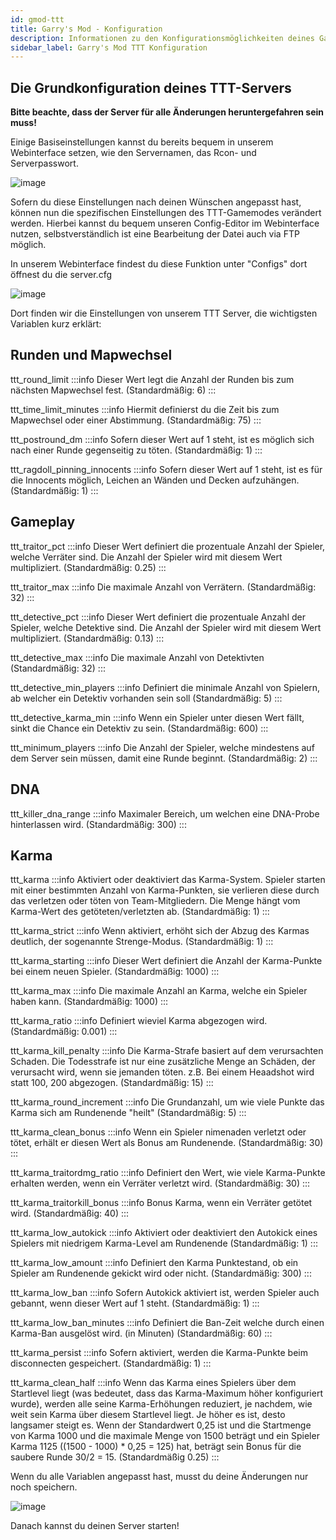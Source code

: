 ```yaml
---
id: gmod-ttt
title: Garry's Mod - Konfiguration
description: Informationen zu den Konfigurationsmöglichkeiten deines Garry's Mod TTT-Server von ZAP-Hosting - ZAP-Hosting.com Dokumentation
sidebar_label: Garry's Mod TTT Konfiguration
---
```


## Die Grundkonfiguration deines TTT-Servers

**Bitte beachte, dass der Server für alle Änderungen heruntergefahren sein muss!**

Einige Basiseinstellungen kannst du bereits bequem in unserem Webinterface setzen, wie den Servernamen, das Rcon- und Serverpasswort.

![image](https://user-images.githubusercontent.com/26007280/189975778-3bc41b8b-c637-4f29-a7c5-7b80f184a70f.png)

Sofern du diese Einstellungen nach deinen Wünschen angepasst hast, können nun die spezifischen Einstellungen des TTT-Gamemodes verändert werden. Hierbei kannst du bequem unseren Config-Editor im Webinterface nutzen, selbstverständlich ist eine Bearbeitung der Datei auch via FTP möglich.

In unserem Webinterface findest du diese Funktion unter "Configs" dort öffnest du die server.cfg

![image](https://user-images.githubusercontent.com/26007280/189975802-380b6ba8-70a1-49d2-8994-b83c199cf929.png)

Dort finden wir die Einstellungen von unserem TTT Server, die wichtigsten Variablen kurz erklärt:

## Runden und Mapwechsel
ttt_round_limit 
:::info
Dieser Wert legt die Anzahl der Runden bis zum nächsten Mapwechsel fest. (Standardmäßig: 6)
:::

ttt_time_limit_minutes
:::info
Hiermit definierst du die Zeit bis zum Mapwechsel oder einer Abstimmung. (Standardmäßig: 75)
:::

ttt_postround_dm
:::info
Sofern dieser Wert auf 1 steht, ist es möglich sich nach einer Runde gegenseitig zu töten. (Standardmäßig: 1)
:::

ttt_ragdoll_pinning_innocents 
:::info
Sofern dieser Wert auf 1 steht, ist es für die Innocents möglich, Leichen an Wänden und Decken aufzuhängen. (Standardmäßig: 1)
:::

## Gameplay
ttt_traitor_pct
:::info
Dieser Wert definiert die prozentuale Anzahl der Spieler, welche Verräter sind. Die Anzahl der Spieler wird mit diesem Wert multipliziert. (Standardmäßig: 0.25)
:::

ttt_traitor_max
:::info
Die maximale Anzahl von Verrätern. (Standardmäßig: 32)
:::

ttt_detective_pct 
:::info
Dieser Wert definiert die prozentuale Anzahl der Spieler, welche Detektive sind. Die Anzahl der Spieler wird mit diesem Wert multipliziert. (Standardmäßig: 0.13)
:::

ttt_detective_max
:::info
Die maximale Anzahl von Detektivten (Standardmäßig: 32)
:::

ttt_detective_min_players
:::info
Definiert die minimale Anzahl von Spielern, ab welcher ein Detektiv vorhanden sein soll (Standardmäßig: 5)
:::

ttt_detective_karma_min
:::info
Wenn ein Spieler unter diesen Wert fällt, sinkt die Chance ein Detektiv zu sein. (Standardmäßig: 600)
:::

ttt_minimum_players
:::info
Die Anzahl der Spieler, welche mindestens auf dem Server sein müssen, damit eine Runde beginnt. (Standardmäßig: 2)
:::

## DNA
ttt_killer_dna_range
:::info
Maximaler Bereich, um welchen eine DNA-Probe hinterlassen wird. (Standardmäßig: 300)
:::

## Karma
ttt_karma
:::info
Aktiviert oder deaktiviert das Karma-System. Spieler starten mit einer bestimmten Anzahl von Karma-Punkten, sie verlieren diese durch das verletzen oder töten von Team-Mitgliedern. Die Menge hängt vom Karma-Wert des getöteten/verletzten ab. (Standardmäßig: 1)
:::

ttt_karma_strict
:::info
Wenn aktiviert, erhöht sich der Abzug des Karmas deutlich, der sogenannte Strenge-Modus. (Standardmäßig: 1)
:::

ttt_karma_starting
:::info
Dieser Wert definiert die Anzahl der Karma-Punkte bei einem neuen Spieler. (Standardmäßig: 1000)
:::

ttt_karma_max
:::info
Die maximale Anzahl an Karma, welche ein Spieler haben kann. (Standardmäßig: 1000)
:::

ttt_karma_ratio
:::info
Definiert wieviel Karma abgezogen wird. (Standardmäßig: 0.001)
:::

ttt_karma_kill_penalty
:::info
Die Karma-Strafe basiert auf dem verursachten Schaden. Die Todesstrafe ist nur eine zusätzliche Menge an Schäden, der verursacht wird, wenn sie jemanden töten. z.B. Bei einem Heaadshot wird statt 100, 200 abgezogen. (Standardmäßig: 15)
:::

ttt_karma_round_increment
:::info
Die Grundanzahl, um wie viele Punkte das Karma sich am Rundenende "heilt" (Standardmäßig: 5)
:::

ttt_karma_clean_bonus
:::info
Wenn ein Spieler nimenaden verletzt oder tötet, erhält er diesen Wert als Bonus am Rundenende. (Standardmäßig: 30)
:::

ttt_karma_traitordmg_ratio 
:::info
Definiert den Wert, wie viele Karma-Punkte erhalten werden, wenn ein Verräter verletzt wird. (Standardmäßig: 30)
:::

ttt_karma_traitorkill_bonus
:::info
Bonus Karma, wenn ein Verräter getötet wird. (Standardmäßig: 40)
:::

ttt_karma_low_autokick
:::info
Aktiviert oder deaktiviert den Autokick eines Spielers mit niedrigem Karma-Level am Rundenende (Standardmäßig: 1)
:::

ttt_karma_low_amount
:::info
Definiert den Karma Punktestand, ob ein Spieler am Rundenende gekickt wird oder nicht. (Standardmäßig: 300)
:::

ttt_karma_low_ban
:::info
Sofern Autokick aktiviert ist, werden Spieler auch gebannt, wenn dieser Wert auf 1 steht. (Standardmäßig: 1)
:::

ttt_karma_low_ban_minutes
:::info
Definiert die Ban-Zeit welche durch einen Karma-Ban ausgelöst wird. (in Minuten) (Standardmäßig: 60)
:::

ttt_karma_persist
:::info
Sofern aktiviert, werden die Karma-Punkte beim disconnecten gespeichert. (Standardmäßig: 1)
:::

ttt_karma_clean_half
:::info
Wenn das Karma eines Spielers über dem Startlevel liegt (was bedeutet, dass das Karma-Maximum höher konfiguriert wurde), werden alle seine Karma-Erhöhungen reduziert, je nachdem, wie weit sein Karma über diesem Startlevel liegt. Je höher es ist, desto langsamer steigt es. Wenn der Standardwert 0,25 ist und die Startmenge von Karma 1000 und die maximale Menge von 1500 beträgt und ein Spieler Karma 1125 ((1500 - 1000) * 0,25 = 125) hat, beträgt sein Bonus für die saubere Runde 30/2 = 15. (Standardmäßig 0.25)
:::

Wenn du alle Variablen angepasst hast, musst du deine Änderungen nur noch speichern.

![image](https://user-images.githubusercontent.com/26007280/189975845-f8aa61c6-b68e-46b1-8b8e-45ea91052859.png)

Danach kannst du deinen Server starten! 
